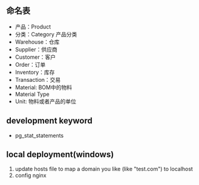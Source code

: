 ## 命名表
* 产品：Product
* 分类：Category 产品分类
* Warehouse：仓库
* Supplier：供应商
* Customer：客户
* Order：订单
* Inventory：库存
* Transaction：交易
* Material: BOM中的物料
* Material Type
* Unit: 物料或者产品的单位

## development keyword
* pg_stat_statements

## local deployment(windows)
1. update hosts file to map a domain you like (like "test.com") to localhost
2. config nginx